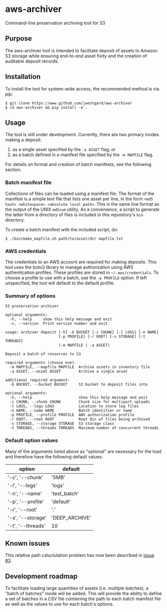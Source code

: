 # aws-archiver
Command-line preservation archiving tool for S3

## Purpose
The aws-archiver tool is intended to facilitate deposit of assets to Amazon S3 storage while ensuring end-to-end asset fixity and the creation of auditable deposit records.

## Installation
To install the tool for system-wide access, the recommended method is via pip:
```
$ git clone https://www.github.com/jwestgard/aws-archiver
$ cd aws-archiver && pip install -e .
```

## Usage
The tool is still under development. Currently, there are two primary modes making a deposit: 
  1. as a single asset specified by the ```-a ASSET``` flag; or 
  2. as a batch defined in a manifest file specified by the ```-m MAPFILE``` flag.

For details on format and creation of batch manifests, see the following section.

### Batch manifest file
Collections of files can be loaded using a manifest file. The format of the manifest is a simple text file that lists one asset per line, in the form ```<md5 hash> <whitespace> <absolute local path>```. This is the same line format as the output of the UNIX ```md5sum``` utility.  As a convenience, a script to generate the latter from a directory of files is included in this repostiory's ```bin``` directory.

To create a batch manifest with the included script, do:
```
$ ./bin/make_mapfile.sh path/to/asset/dir mapfile.txt
```

### AWS credentials
The credentials to an AWS account are required for making deposits. This tool uses the boto3 library to manage authorization using AWS authentication profiles. These profiles are stored in ```~/.aws/credentials```. To choose a profile to use with a batch, use the ```-p PROFILE``` option. If left unspecified, the tool will default to the default profile.

### Summary of options
```
S3 preservation archiver

optional arguments:
  -h, --help     show this help message and exit
  -v, --version  Print version number and exit

usage: archiver deposit [-h] -b BUCKET [-c CHUNK] [-l LOGS] [-n NAME]
                        [-p PROFILE] [-r ROOT] [-s STORAGE] [-t THREADS]
                        (-m MAPFILE | -a ASSET)

Deposit a batch of resources to S3

required arguments (choose one):
  -m MAPFILE, --mapfile MAPFILE  Archive assets in inventory file
  -a ASSET, --asset ASSET        Archive a single asset

additional required argument:
  -b BUCKET, --bucket BUCKET     S3 bucket to deposit files into

optional arguments:
  -h, --help                     show this help message and exit
  -c CHUNK, --chunk CHUNK        Chunk size for multipart uploads
  -l LOGS, --logs LOGS           Location to store log files
  -n NAME, --name NAME           Batch identifier or name
  -p PROFILE, --profile PROFILE  AWS authorization profile
  -r ROOT, --root ROOT           Root dir of files being archived
  -s STORAGE, --storage STORAGE  S3 storage class
  -t THREADS, --threads THREADS  Maximum number of concurrent threads
```

### Default option values
Many of the arguments listed above as "optional" are necessary for the load and therefore have the following default values:

| option            | default       |
|-------------------|---------------|
| '-c', '--chunk'   | '5MB'         |
| '-l', '--logs'    | 'logs'        |
| '-n', '--name'    | 'test_batch'  |
| '-p', '--profile' | 'default'     |
| '-r', '--root'    | '.'           |
| '-s', '--storage' | 'DEEP_ARCHIVE'|
| '-t', '--threads' | 10            |
  
## Known issues
This relative path caluclulation problem has now been described in [issue #3](https://github.com/jwestgard/aws-archiver/issues/3).

## Development roadmap
To facilitate loading large quantities of assets (i.e. multiple batches), a "batch of batches" mode will be added. This will provide the ability to define a set of batches in a CSV file containing the path to each batch manifest file as well as the values to use for each batch's options.
